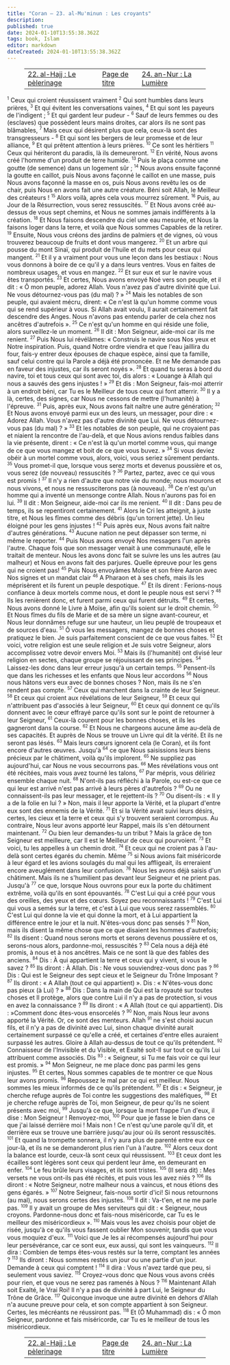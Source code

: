 ```yaml
---
title: "Coran — 23. al-Mu'minun : Les croyants"
description: 
published: true
date: 2024-01-10T13:55:38.362Z
tags: book, Islam
editor: markdown
dateCreated: 2024-01-10T13:55:38.362Z
---
```


<figure class="table chapter-navigator">
  <table>
    <tbody>
      <tr>
        <td>
        <a href="/fr/book/Islam/Quran/22">
          <span class="mdi mdi-arrow-left-drop-circle"></span><span class="pl-2">22. al-Hajj : Le pèlerinage</span>
        </a>
        </td>
        <td>
        <a href="/fr/book/Islam/Quran">
          <span class="mdi mdi-book-open-variant"></span><span class="pl-2">Page de titre</span>
        </a>
        </td>
        <td>
        <a href="/fr/book/Islam/Quran/24">
          <span class="pr-2">24. an-Nur : La Lumière</span><span class="mdi mdi-arrow-right-drop-circle"></span>
        </a>
        </td>
      </tr>
    </tbody>
  </table>
</figure>

<span id="v1"><sup><small>1</small></sup></span>  Ceux qui croient réussissent vraiment
<span id="v2"><sup><small>2</small></sup></span>  Qui sont humbles dans leurs prières,
<span id="v3"><sup><small>3</small></sup></span>  Et qui évitent les conversations vaines,
<span id="v4"><sup><small>4</small></sup></span>  Et qui sont les payeurs de l'indigent ;
<span id="v5"><sup><small>5</small></sup></span>  Et qui gardent leur pudeur -
<span id="v6"><sup><small>6</small></sup></span>  Sauf de leurs femmes ou des (esclaves) que possèdent leurs mains droites, car alors ils ne sont pas blâmables,
<span id="v7"><sup><small>7</small></sup></span>  Mais ceux qui désirent plus que cela, ceux-là sont des transgresseurs -
<span id="v8"><sup><small>8</small></sup></span>  Et qui sont les bergers de leur promesse et de leur alliance,
<span id="v9"><sup><small>9</small></sup></span>  Et qui prêtent attention à leurs prières.
<span id="v10"><sup><small>10</small></sup></span>  Ce sont les héritiers
<span id="v11"><sup><small>11</small></sup></span>  Ceux qui hériteront du paradis, là ils demeureront.
<span id="v12"><sup><small>12</small></sup></span>  En vérité, Nous avons créé l'homme d'un produit de terre humide.
<span id="v13"><sup><small>13</small></sup></span>  Puis le plaça comme une goutte (de semence) dans un logement sûr ;
<span id="v14"><sup><small>14</small></sup></span>  Nous avons ensuite façonné la goutte en caillot, puis Nous avons façonné le caillot en une masse, puis Nous avons façonné la masse en os, puis Nous avons revêtu les os de chair, puis Nous en avons fait une autre créature. Béni soit Allah, le Meilleur des créateurs !
<span id="v15"><sup><small>15</small></sup></span>  Alors voilà, après cela vous mourrez sûrement.
<span id="v16"><sup><small>16</small></sup></span>  Puis, au Jour de la Résurrection, vous serez ressuscités.
<span id="v17"><sup><small>17</small></sup></span>  Et Nous avons créé au-dessus de vous sept chemins, et Nous ne sommes jamais indifférents à la création.
<span id="v18"><sup><small>18</small></sup></span>  Et Nous faisons descendre du ciel une eau mesurée, et Nous la faisons loger dans la terre, et voilà que Nous sommes Capables de la retirer.
<span id="v19"><sup><small>19</small></sup></span>  Ensuite, Nous vous créons des jardins de palmiers et de vignes, où vous trouverez beaucoup de fruits et dont vous mangerez.
<span id="v20"><sup><small>20</small></sup></span>  Et un arbre qui pousse du mont Sinaï, qui produit de l'huile et du mets pour ceux qui mangent.
<span id="v21"><sup><small>21</small></sup></span>  Et il y a vraiment pour vous une leçon dans les bestiaux : Nous vous donnons à boire de ce qu'il y a dans leurs ventres. Vous en faites de nombreux usages, et vous en mangez.
<span id="v22"><sup><small>22</small></sup></span>  Et sur eux et sur le navire vous êtes transportés.
<span id="v23"><sup><small>23</small></sup></span>  Et certes, Nous avons envoyé Noé vers son peuple, et il dit : « Ô mon peuple, adorez Allah. Vous n'avez pas d'autre divinité que Lui. Ne vous détournez-vous pas (du mal) ? »
<span id="v24"><sup><small>24</small></sup></span>  Mais les notables de son peuple, qui avaient mécru, dirent: « Ce n'est là qu'un homme comme vous qui se rend supérieur à vous. Si Allah avait voulu, Il aurait certainement fait descendre des Anges. Nous n'avons pas entendu parler de cela chez nos ancêtres d'autrefois ».
<span id="v25"><sup><small>25</small></sup></span>  Ce n'est qu'un homme en qui réside une folie, alors surveillez-le un moment.
<span id="v26"><sup><small>26</small></sup></span>  Il dit : Mon Seigneur, aide-moi car ils me renient.
<span id="v27"><sup><small>27</small></sup></span>  Puis Nous lui révélâmes: « Construis le navire sous Nos yeux et Notre inspiration. Puis, quand Notre ordre viendra et que l'eau jaillira du four, fais-y entrer deux épouses de chaque espèce, ainsi que ta famille, sauf celui contre qui la Parole a déjà été prononcée. Et ne Me demande pas en faveur des injustes, car ils seront noyés ».
<span id="v28"><sup><small>28</small></sup></span>  Et quand tu seras à bord du navire, toi et tous ceux qui sont avec toi, dis alors : « Louange à Allah qui nous a sauvés des gens injustes ! »
<span id="v29"><sup><small>29</small></sup></span>  Et dis : Mon Seigneur, fais-moi atterrir à un endroit béni, car Tu es le Meilleur de tous ceux qui font atterrir.
<span id="v30"><sup><small>30</small></sup></span>  Il y a là, certes, des signes, car Nous ne cessons de mettre (l'humanité) à l'épreuve.
<span id="v31"><sup><small>31</small></sup></span>  Puis, après eux, Nous avons fait naître une autre génération;
<span id="v32"><sup><small>32</small></sup></span>  Et Nous avons envoyé parmi eux un des leurs, un messager, pour dire : « Adorez Allah. Vous n'avez pas d'autre divinité que Lui. Ne vous détournez-vous pas (du mal) ? »
<span id="v33"><sup><small>33</small></sup></span>  Et les notables de son peuple, qui ne croyaient pas et niaient la rencontre de l'au-delà, et que Nous avions rendus faibles dans la vie présente, dirent : « Ce n'est là qu'un mortel comme vous, qui mange de ce que vous mangez et boit de ce que vous buvez. »
<span id="v34"><sup><small>34</small></sup></span>  Si vous deviez obéir à un mortel comme vous, alors, voici, vous seriez sûrement perdants.
<span id="v35"><sup><small>35</small></sup></span>  Vous promet-il que, lorsque vous serez morts et devenus poussière et os, vous serez (de nouveau) ressuscités ?
<span id="v36"><sup><small>36</small></sup></span>  Partez, partez, avec ce qui vous est promis !
<span id="v37"><sup><small>37</small></sup></span>  Il n'y a rien d'autre que notre vie du monde; nous mourons et nous vivons, et nous ne ressusciterons pas (à nouveau).
<span id="v38"><sup><small>38</small></sup></span>  Ce n'est qu'un homme qui a inventé un mensonge contre Allah. Nous n'aurons pas foi en lui.
<span id="v39"><sup><small>39</small></sup></span>  Il dit : Mon Seigneur, aide-moi car ils me renient.
<span id="v40"><sup><small>40</small></sup></span>  Il dit : Dans peu de temps, ils se repentiront certainement.
<span id="v41"><sup><small>41</small></sup></span>  Alors le Cri les atteignit, à juste titre, et Nous les fîmes comme des débris (qu'un torrent jette). Un lieu éloigné pour les gens injustes !
<span id="v42"><sup><small>42</small></sup></span>  Puis après eux, Nous avons fait naître d'autres générations.
<span id="v43"><sup><small>43</small></sup></span>  Aucune nation ne peut dépasser son terme, ni même le reporter.
<span id="v44"><sup><small>44</small></sup></span>  Puis Nous avons envoyé Nos messagers l'un après l'autre. Chaque fois que son messager venait à une communauté, elle le traitait de menteur. Nous les avons donc fait se suivre les uns les autres (au malheur) et Nous en avons fait des parjures. Quelle épreuve pour les gens qui ne croient pas!
<span id="v45"><sup><small>45</small></sup></span>  Puis Nous envoyâmes Moïse et son frère Aaron avec Nos signes et un mandat clair
<span id="v46"><sup><small>46</small></sup></span>  A Pharaon et à ses chefs, mais ils les méprisèrent et ils furent un peuple despotique.
<span id="v47"><sup><small>47</small></sup></span>  Et ils dirent : Ferions-nous confiance à deux mortels comme nous, et dont le peuple nous est servi ?
<span id="v48"><sup><small>48</small></sup></span>  Ils les renièrent donc, et furent parmi ceux qui furent détruits.
<span id="v49"><sup><small>49</small></sup></span>  Et certes, Nous avons donné le Livre à Moïse, afin qu'ils soient sur le droit chemin.
<span id="v50"><sup><small>50</small></sup></span>  Et Nous fîmes du fils de Marie et de sa mère un signe avant-coureur, et Nous leur donnâmes refuge sur une hauteur, un lieu peuplé de troupeaux et de sources d'eau.
<span id="v51"><sup><small>51</small></sup></span>  Ô vous les messagers, mangez de bonnes choses et pratiquez le bien. Je suis parfaitement conscient de ce que vous faites.
<span id="v52"><sup><small>52</small></sup></span>  Et voici, votre religion est une seule religion et Je suis votre Seigneur, alors accomplissez votre devoir envers Moi.
<span id="v53"><sup><small>53</small></sup></span>  Mais ils (l'humanité) ont divisé leur religion en sectes, chaque groupe se réjouissant de ses principes.
<span id="v54"><sup><small>54</small></sup></span>  Laissez-les donc dans leur erreur jusqu'à un certain temps.
<span id="v55"><sup><small>55</small></sup></span>  Pensent-ils que dans les richesses et les enfants que Nous leur accordons
<span id="v56"><sup><small>56</small></sup></span>  Nous nous hâtons vers eux avec de bonnes choses ? Non, mais ils ne s'en rendent pas compte.
<span id="v57"><sup><small>57</small></sup></span>  Ceux qui marchent dans la crainte de leur Seigneur.
<span id="v58"><sup><small>58</small></sup></span>  Et ceux qui croient aux révélations de leur Seigneur,
<span id="v59"><sup><small>59</small></sup></span>  Et ceux qui n'attribuent pas d'associés à leur Seigneur,
<span id="v60"><sup><small>60</small></sup></span>  Et ceux qui donnent ce qu'ils donnent avec le cœur effrayé parce qu'ils sont sur le point de retourner à leur Seigneur,
<span id="v61"><sup><small>61</small></sup></span>  Ceux-là courent pour les bonnes choses, et ils les gagneront dans la course.
<span id="v62"><sup><small>62</small></sup></span>  Et Nous ne chargeons aucune âme au-delà de ses capacités. Et auprès de Nous se trouve un Livre qui dit la vérité. Et ils ne seront pas lésés.
<span id="v63"><sup><small>63</small></sup></span>  Mais leurs cœurs ignorent cela (le Coran), et ils font encore d'autres œuvres.
Jusqu'à <span id="v64"><sup><small>64</small></sup></span>  ce que Nous saisissions leurs biens précieux par le châtiment, voilà qu'ils implorent.
<span id="v65"><sup><small>65</small></sup></span>  Ne suppliez pas aujourd'hui, car Nous ne vous secourrons pas.
<span id="v66"><sup><small>66</small></sup></span>  Mes révélations vous ont été récitées, mais vous avez tourné les talons,
<span id="v67"><sup><small>67</small></sup></span>  Par mépris, vous déliriez ensemble chaque nuit.
<span id="v68"><sup><small>68</small></sup></span>  N'ont-ils pas réfléchi à la Parole, ou est-ce que ce qui leur est arrivé n'est pas arrivé à leurs pères d'autrefois ?
<span id="v69"><sup><small>69</small></sup></span>  Ou ne connaissent-ils pas leur messager, et le rejettent-ils ?
<span id="v70"><sup><small>70</small></sup></span>  Ou disent-ils : « Il y a de la folie en lui ?  » Non, mais il leur apporte la Vérité, et la plupart d'entre eux sont des ennemis de la Vérité.
<span id="v71"><sup><small>71</small></sup></span>  Et si la Vérité avait suivi leurs désirs, certes, les cieux et la terre et ceux qui s'y trouvent seraient corrompus. Au contraire, Nous leur avons apporté leur Rappel, mais ils s'en détournent maintenant.
<span id="v72"><sup><small>72</small></sup></span>  Ou bien leur demandes-tu un tribut ? Mais la grâce de ton Seigneur est meilleure, car Il est le Meilleur de ceux qui pourvoient.
<span id="v73"><sup><small>73</small></sup></span>  Et voici, tu les appelles à un chemin droit.
<span id="v74"><sup><small>74</small></sup></span>  Et ceux qui ne croient pas à l'au-delà sont certes égarés du chemin.
Même <span id="v75"><sup><small>75</small></sup></span>  si Nous avions fait miséricorde à leur égard et les avions soulagés du mal qui les affligeait, ils erreraient encore aveuglément dans leur confusion.
<span id="v76"><sup><small>76</small></sup></span>  Nous les avons déjà saisis d'un châtiment. Mais ils ne s'humilient pas devant leur Seigneur et ne prient pas.
Jusqu'à <span id="v77"><sup><small>77</small></sup></span>  ce que, lorsque Nous ouvrons pour eux la porte du châtiment extrême, voilà qu'ils en sont épouvantés.
<span id="v78"><sup><small>78</small></sup></span>  C'est Lui qui a créé pour vous des oreilles, des yeux et des cœurs. Soyez peu reconnaissants !
<span id="v79"><sup><small>79</small></sup></span>  C'est Lui qui vous a semés sur la terre, et c'est à Lui que vous serez rassemblés.
<span id="v80"><sup><small>80</small></sup></span>  C'est Lui qui donne la vie et qui donne la mort, et à Lui appartient la différence entre le jour et la nuit. N'êtes-vous donc pas sensés ?
<span id="v81"><sup><small>81</small></sup></span>  Non, mais ils disent la même chose que ce que disaient les hommes d'autrefois;
<span id="v82"><sup><small>82</small></sup></span>  Ils disent : Quand nous serons morts et serons devenus poussière et os, serons-nous alors, pardonne-moi, ressuscités ?
<span id="v83"><sup><small>83</small></sup></span>  Cela nous a déjà été promis, à nous et à nos ancêtres. Mais ce ne sont là que des fables des anciens.
<span id="v84"><sup><small>84</small></sup></span>  Dis : À qui appartient la terre et ceux qui y vivent, si vous le savez ?
<span id="v85"><sup><small>85</small></sup></span>  Ils diront : À Allah. Dis : Ne vous souviendrez-vous donc pas ?
<span id="v86"><sup><small>86</small></sup></span>  Dis : Qui est le Seigneur des sept cieux et le Seigneur du Trône Imposant ?
<span id="v87"><sup><small>87</small></sup></span>  Ils diront : « A Allah (tout ce qui appartient) ». Dis : « N'êtes-vous donc pas pieux (à Lui) ? »
<span id="v88"><sup><small>88</small></sup></span>  Dis : Dans la main de Qui est la royauté sur toutes choses et Il protège, alors que contre Lui il n'y a pas de protection, si vous en avez la connaissance ?
<span id="v89"><sup><small>89</small></sup></span>  Ils diront : « A Allah (tout ce qui appartient). Dis :  »Comment donc êtes-vous ensorcelés ?
<span id="v90"><sup><small>90</small></sup></span>  Non, mais Nous leur avons apporté la Vérité. Or, ce sont des menteurs.
Allah <span id="v91"><sup><small>91</small></sup></span>  ne s'est choisi aucun fils, et il n'y a pas de divinité avec Lui, sinon chaque divinité aurait certainement surpassé ce qu'elle a créé, et certaines d'entre elles auraient surpassé les autres. Gloire à Allah au-dessus de tout ce qu'ils prétendent.
<span id="v92"><sup><small>92</small></sup></span>  Connaisseur de l'Invisible et du Visible, et Exalté soit-Il sur tout ce qu'ils Lui attribuent comme associés.
Dis <span id="v93"><sup><small>93</small></sup></span>  : « Seigneur, si Tu me fais voir ce qui leur est promis. »
<span id="v94"><sup><small>94</small></sup></span>  Mon Seigneur, ne me place donc pas parmi les gens injustes.
<span id="v95"><sup><small>95</small></sup></span>  Et certes, Nous sommes capables de te montrer ce que Nous leur avons promis.
<span id="v96"><sup><small>96</small></sup></span>  Repoussez le mal par ce qui est meilleur. Nous sommes les mieux informés de ce qu'ils prétendent.
<span id="v97"><sup><small>97</small></sup></span>  Et dis : « Seigneur, je cherche refuge auprès de Toi contre les suggestions des maléfiques,
<span id="v98"><sup><small>98</small></sup></span>  Et je cherche refuge auprès de Toi, mon Seigneur, de peur qu'ils ne soient présents avec moi,
<span id="v99"><sup><small>99</small></sup></span>  Jusqu'à ce que, lorsque la mort frappe l'un d'eux, il dise : Mon Seigneur ! Renvoyez-moi,
<span id="v100"><sup><small>100</small></sup></span>  Pour que je fasse le bien dans ce que j'ai laissé derrière moi ! Mais non ! Ce n'est qu'une parole qu'il dit, et derrière eux se trouve une barrière jusqu'au jour où ils seront ressuscités.
<span id="v101"><sup><small>101</small></sup></span>  Et quand la trompette sonnera, il n'y aura plus de parenté entre eux ce jour-là, et ils ne se demanderont plus rien l'un à l'autre.
<span id="v102"><sup><small>102</small></sup></span>  Alors ceux dont la balance est lourde, ceux-là sont ceux qui réussissent.
<span id="v103"><sup><small>103</small></sup></span>  Et ceux dont les écailles sont légères sont ceux qui perdent leur âme, en demeurant en enfer.
<span id="v104"><sup><small>104</small></sup></span>  Le feu brûle leurs visages, et ils sont tristes.
<span id="v105"><sup><small>105</small></sup></span>  (Il sera dit) : Mes versets ne vous ont-ils pas été récités, et puis vous les avez niés ?
<span id="v106"><sup><small>106</small></sup></span>  Ils diront : « Notre Seigneur, notre malheur nous a vaincus, et nous étions des gens égarés. »
<span id="v107"><sup><small>107</small></sup></span>  Notre Seigneur, fais-nous sortir d'ici! Si nous retournons (au mal), nous serons certes des injustes.
<span id="v108"><sup><small>108</small></sup></span>  Il dit : Va-t'en, et ne me parle pas.
<span id="v109"><sup><small>109</small></sup></span>  Il y avait un groupe de Mes serviteurs qui dit : « Seigneur, nous croyons. Pardonne-nous donc et fais-nous miséricorde, car Tu es le meilleur des miséricordieux ».
<span id="v110"><sup><small>110</small></sup></span>  Mais vous les avez choisis pour objet de risée, jusqu'à ce qu'ils vous fassent oublier Mon souvenir, tandis que vous vous moquiez d'eux.
<span id="v111"><sup><small>111</small></sup></span>  Voici que Je les ai récompensés aujourd'hui pour leur persévérance, car ce sont eux, eux aussi, qui sont les vainqueurs.
<span id="v112"><sup><small>112</small></sup></span>  Il dira : Combien de temps êtes-vous restés sur la terre, comptant les années ?
<span id="v113"><sup><small>113</small></sup></span>  Ils diront : Nous sommes restés un jour ou une partie d'un jour. Demande à ceux qui comptent !
<span id="v114"><sup><small>114</small></sup></span>  Il dira : Vous n'avez tardé que peu, si seulement vous saviez.
<span id="v115"><sup><small>115</small></sup></span>  Croyez-vous donc que Nous vous avons créés pour rien, et que vous ne serez pas ramenés à Nous ?
<span id="v116"><sup><small>116</small></sup></span>  Maintenant Allah soit Exalté, le Vrai Roi! Il n'y a pas de divinité à part Lui, le Seigneur du Trône de Grâce.
<span id="v117"><sup><small>117</small></sup></span>  Quiconque invoque une autre divinité en dehors d'Allah n'a aucune preuve pour cela, et son compte appartient à son Seigneur. Certes, les mécréants ne réussiront pas.
<span id="v118"><sup><small>118</small></sup></span>  Et (Ô Muhammad) dis : « Ô mon Seigneur, pardonne et fais miséricorde, car Tu es le meilleur de tous les miséricordieux.

<figure class="table chapter-navigator">
  <table>
    <tbody>
      <tr>
        <td>
        <a href="/fr/book/Islam/Quran/22">
          <span class="mdi mdi-arrow-left-drop-circle"></span><span class="pl-2">22. al-Hajj : Le pèlerinage</span>
        </a>
        </td>
        <td>
        <a href="/fr/book/Islam/Quran">
          <span class="mdi mdi-book-open-variant"></span><span class="pl-2">Page de titre</span>
        </a>
        </td>
        <td>
        <a href="/fr/book/Islam/Quran/24">
          <span class="pr-2">24. an-Nur : La Lumière</span><span class="mdi mdi-arrow-right-drop-circle"></span>
        </a>
        </td>
      </tr>
    </tbody>
  </table>
</figure>